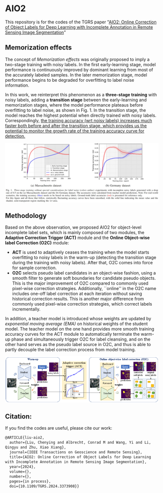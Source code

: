 # AIO2

This repository is for the codes of the TGRS paper "[AIO2: Online Correction of Object Labels for Deep Learning with Incomplete Annotation in Remote Sensing Image Segmentation](https://ieeexplore.ieee.org/document/10460569)"

## Memorization effects
The concept of *Memorization effects* was originally proposed to imply a two-stage training with noisy labels. In the first early-learning stage, model performance is continuously improved by dominant learning from most of the accurately labeled samples. In the later memorization stage, model performance begins to be degraded for overfitting to label noise information.

In this work, we reinterpret this phenomenon as a **three-stage training** with noisy labels, adding a **transition stage** between the early-learning and memorization stages, where the model performance plateaus before overfitting to label noise, as shown in Fig. 1. In the transition stage, the model reaches the highest potential when directly trained with noisy labels. Correspondingly, <ins>the training accuracy (wrt noisy labels) increases much faster both before and after the transition stage, which provides us the potential to monitor the growth rate of the training accuracy curve for detection.</ins>


![Illustration of AIO2](media/Fig-1-memorization-effects.jpg)

## Methodology
Based on the above observation, we proposed AIO2 for object-level incomplete label sets, which is mainly composed of two modules, the **Adaptive Correction Trigger (ACT)** module and the **Online Object-wise label Correction (O2C)** module:
- **ACT** is used to adaptively ceases the training when the model starts overfitting to noisy labels in the warm-up (detecting the transition stage during the training with noisy labels). After that, O2C comes into force for sample correction.
- **O2C** selects pseudo label candidates in an object-wise fashion, using a smooth filter to generate soft boundaries for candidate pseudo objects. This is the major improvement of O2C compared to commonly used pixel-wise correction strategies. Additionally, ``online'' in the O2C name includes one-off label correction at each iteration without saving historical correction results. This is another major difference from commonly used pixel-wise correction strategies, which correct labels incrementally.

In addition, a teacher model is introduced whose weights are updated by *exponential moving average (EMA)* on historical weights of the student model. The teacher model on the one hand provides more smooth training accuracy curves for the ACT module to automatically terminate the warm-up phase and simultaneously trigger O2C for label cleansing, and on the other hand serves as the pseudo label source in O2C, and thus is able to partly decouple the label correction process from model training.

![Illustration of AIO2](media/Flowchart.png)

## Citation:
If you find the codes are useful, please cite our work:
```
@ARTICLE{liu-aio2,
  author={Liu, Chenying and Albrecht, Conrad M and Wang, Yi and Li, Qingyu and Zhu, Xiao Xiang},
  journal={IEEE Transactions on Geoscience and Remote Sensing}, 
  title={AIO2: Online Correction of Object Labels for Deep Learning with Incomplete Annotation in Remote Sensing Image Segmentation}, 
  year={2024},
  volume={},
  number={},
  pages={in process},
  doi={10.1109/TGRS.2024.3373908}}
```
